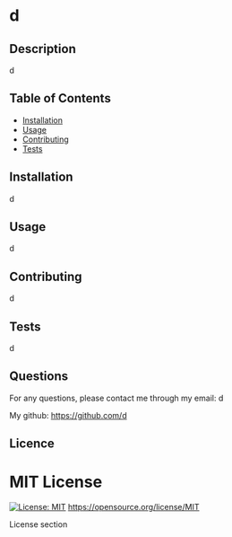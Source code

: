  # d

## Description

d

## Table of Contents
* [Installation](#installation)
* [Usage](#usage)
* [Contributing](#contributing)
* [Tests](#tests)


## Installation

d

## Usage

d

## Contributing

d

## Tests

d

## Questions

For any questions, please contact me through my email: d 

My github: https://github.com/d

## Licence
# MIT License

  [![License: MIT](https://img.shields.io/badge/License-MIT-yellow.svg)](https://opensource.org/licenses/MIT)
  https://opensource.org/license/MIT

  License section

